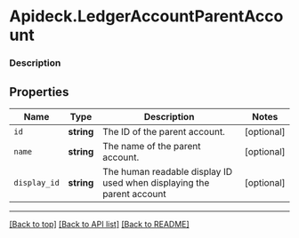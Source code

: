 # Apideck.LedgerAccountParentAccount

### Description

## Properties
Name | Type | Description | Notes
------------ | ------------- | ------------- | -------------
`id` | **string** | The ID of the parent account. | [optional] 
`name` | **string** | The name of the parent account. | [optional] 
`display_id` | **string** | The human readable display ID used when displaying the parent account | [optional] 





---

[[Back to top]](#) [[Back to API list]](../../../../README.md#documentation-for-api-endpoints) [[Back to README]](../../../../README.md)


